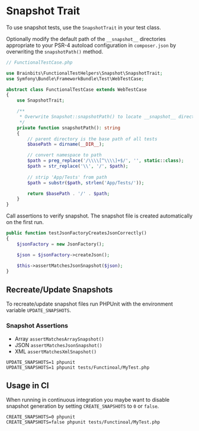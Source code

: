 # Snapshot Trait

To use snapshot tests, use the `SnapshotTrait` in your test class.

Optionally modify the default path of the `__snapshot__` directories appropriate to your
PSR-4 autoload configuration in `composer.json` by overwriting the `snapshotPath()` method.

```php
// FunctionalTestCase.php

use Brainbits\FunctionalTestHelpers\Snapshot\SnapshotTrait;
use Symfony\Bundle\FrameworkBundle\Test\WebTestCase;

abstract class FunctionalTestCase extends WebTestCase
{
    use SnapshotTrait;

    /**
     * Overwrite Snapshot::snapshotPath() to locate __snapshot__ directory next to the test classes.
     */
    private function snapshotPath(): string
    {
        // parent directory is the base path of all tests    
        $basePath = dirname(__DIR__);

        // convert namespace to path
        $path = preg_replace('/\\\\[^\\\\]+$/', '', static::class);
        $path = str_replace('\\', '/', $path);
        
        // strip 'App/Tests' from path
        $path = substr($path, strlen('App/Tests/'));

        return $basePath . '/' . $path;
    }
}
```

Call assertions to verify snapshot. The snapshot file is created automatically on the first run.

```php
public function testJsonFactoryCreatesJsonCorrectly()
{
    $jsonFactory = new JsonFactory();

    $json = $jsonFactory->createJson();

    $this->assertMatchesJsonSnapshot($json);
}
```

## Recreate/Update Snapshots

To recreate/update snapshot files run PHPUnit with the environment variable `UPDATE_SNAPSHOTS`.

### Snapshot Assertions
* Array `assertMatchesArraySnapshot()`
* JSON `assertMatchesJsonSnapshot()`
* XML `assertMatchesXmlSnapshot()`

```shell
UPDATE_SNAPSHOTS=1 phpunit
UPDATE_SNAPSHOTS=1 phpunit tests/Functinoal/MyTest.php
```

## Usage in CI

When running in continuous integration you maybe want to disable snapshot generation by setting `CREATE_SNAPSHOTS` to `0` or `false`.

```shell
CREATE_SNAPSHOTS=0 phpunit
CREATE_SNAPSHOTS=false phpunit tests/Functinoal/MyTest.php
```